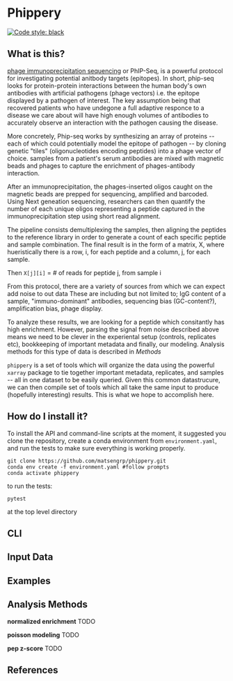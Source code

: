 # Phippery

[![Code style: black](https://img.shields.io/badge/code%20style-black-000000.svg)](https://github.com/psf/black)

## What is this?

[phage immunoprecipitation sequencing](https://www.nature.com/articles/s41596-018-0025-6)
or PhIP-Seq,
is a powerful protocol for investigating potential anitbody targets (epitopes).
In short, phip-seq looks for protein-protein interactions between
the human body's own antibodies with artificial pathogens (phage vectors) i.e.
the epitope displayed by a pathogen of interest.
The key assumption being that recovered patients who have
undegone a full adaptive responce to a disease we care about
will have high enough volumes of antibodies to accurately observe an
interaction with the pathogen causing the disease.

More concretely, Phip-seq works by
synthesizing an array of proteins
-- each of which could potentially model the epitope of pathogen --
by cloning genetic "tiles" (oligonucleotides encoding peptides)
into a phage vector of choice.
samples from a patient's serum antibodies are mixed with
magnetic beads and phages
to capture the enrichment of phages-antibody interaction.

After an immunoprecipitation, the phages-inserted oligos
caught on the magnetic beads are
prepped for sequencing, amplified and barcoded.
Using Next geneation sequencing,
researchers can then quantify the number of
each unique oligos representing a peptide
captured in the immunoprecipitation step using short read alignment.

The pipeline consists demultiplexing the samples,
then aligning the peptides to the reference library in order to
generate a count of each specific peptide and sample combination. The final
result is in the form of a matrix, X, where hueristically
there is a row, i, for each peptide
and a column, j, for each sample.

Then `X[j][i]` = # of reads for peptide j, from sample i

From this protocol, there are a variety of sources
from which we can expect add noise to out data
These are including but not limited to;
IgG content of a sample,
"immuno-dominant" antibodies,
sequencing bias (GC-content?),
amplification bias,
phage display.

To analyze these results, we are looking for
a peptide which consitantly has high enrichment.
However, parsing the signal from noise described above means we need to be
clever in the experiental setup (controls, replicates etc),
bookkeeping of important metadata
and finally, our modeling.
Analysis methods for this type of data is described in *Methods*

`phippery` is a set of tools which will organize the data using the
powerful `xarray` package to tie together important metadata, replicates,
and samples -- all in one dataset to be easily queried.
Given this common datastrucure, we can then compile set of tools which all
take the same input to produce (hopefully interesting) results.
This is what we hope to accomplish here.

## How do I install it?

To install the API and command-line scripts at the moment,
it suggested you clone the repository, create a conda
environment from `environment.yaml`, and run the tests to make
sure everything is working properly.

```
git clone https://github.com/matsengrp/phippery.git
conda env create -f environment.yaml #follow prompts
conda activate phippery
```

to run the tests:
```
pytest
```
at the top level directory

## CLI

## Input Data

## Examples

## Analysis Methods

**normalized enrichment**
TODO

**poisson modeling**
TODO

**pep z-score**
TODO

## References



